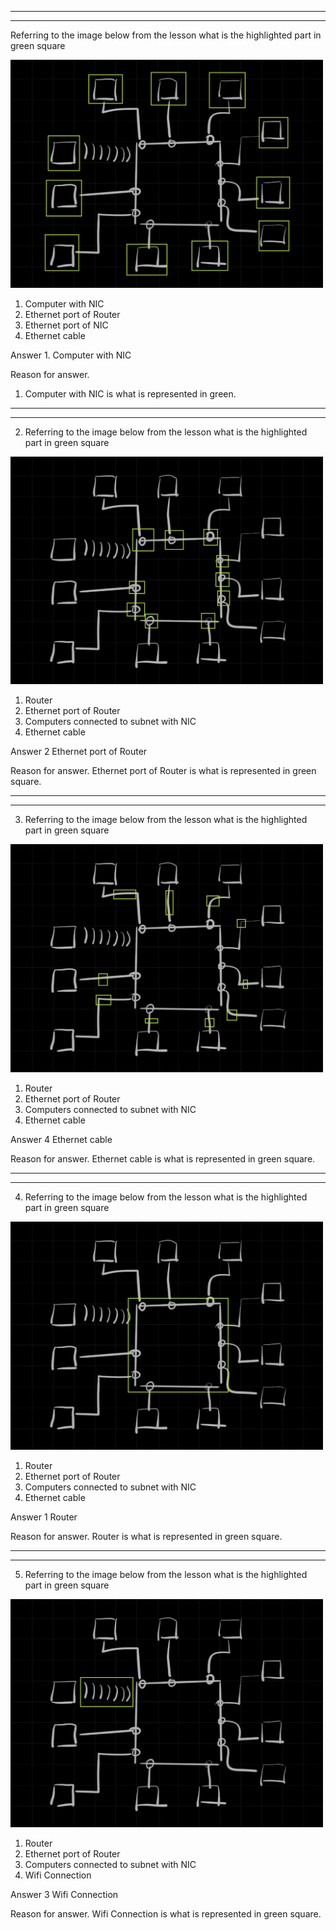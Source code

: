 
---
---

Referring to the image below from the lesson what is the highlighted part in green square

<img src="images/ComputerAndNic.jpg" width="500"/>

1.	Computer with NIC
2.	Ethernet port of Router
3.	Ethernet port of NIC
4.	Ethernet cable

Answer 1.	Computer with NIC

Reason for answer.
1.	Computer with NIC is what is represented in green.


---
---



2.	Referring to the image below from the lesson what is the highlighted part in green square

<img src="images/RouterNic.jpg" width="500"/>

1.	Router
2.	Ethernet port of Router
3.	Computers connected to subnet with NIC
4.	Ethernet cable


Answer 2 Ethernet port of Router


Reason for answer.
Ethernet port of Router is what is represented in green square.




---
---




3.	Referring to the image below from the lesson what is the highlighted part in green square

<img src="images/EtherNetCable.jpg" width="500"/>

1.	Router
2.	Ethernet port of Router
3.	Computers connected to subnet with NIC
4.	Ethernet cable


Answer 4 Ethernet cable


Reason for answer.
Ethernet cable is what is represented in green square.




---
---




4.	Referring to the image below from the lesson what is the highlighted part in green square

<img src="images/Router.jpg" width="500"/>

1.	Router
2.	Ethernet port of Router
3.	Computers connected to subnet with NIC
4.	Ethernet cable


Answer 1 Router


Reason for answer.
Router is what is represented in green square.




---
---




5.	Referring to the image below from the lesson what is the highlighted part in green square

<img src="images/Wifi.jpg" width="500"/>

1.	Router
2.	Ethernet port of Router
3.	Computers connected to subnet with NIC
4.	Wifi Connection


Answer 3 Wifi Connection

Reason for answer.
Wifi Connection is what is represented in green square.


